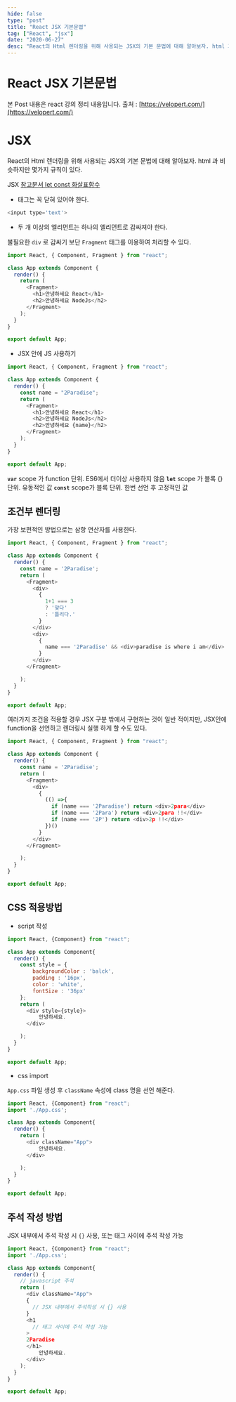 ```yaml
---
hide: false
type: "post"
title: "React JSX 기본문법"
tag: ["React", "jsx"]
date: "2020-06-27"
desc: "React의 Html 렌더링을 위해 사용되는 JSX의 기본 문법에 대해 알아보자. html 과 비슷하지만 몇가지 규칙이 있다. 태그는 꼭 닫혀 있어야 한다. 두 개 이상의 엘리먼트는 하나의 엘리먼트로 감싸져야 한다."
---
```


# React JSX 기본문법

본 Post 내용은 react 강의 정리 내용입니다. 출처 : [https://velopert.com/](https://velopert.com/)

# JSX

React의 Html 렌더링을 위해 사용되는 JSX의 기본 문법에 대해 알아보자. html 과 비슷하지만 몇가지 규칙이 있다.

JSX [참고문서 let const 화살표함수](https://developer.mozilla.org/ko/docs/Web/JavaScript/Reference/Functions/%EC%95%A0%EB%A1%9C%EC%9A%B0_%ED%8E%91%EC%85%98) 


- 태그는 꼭 닫혀 있어야 한다.

```javascript
<input type='text'>
```

- 두 개 이상의 엘리먼트는 하나의 엘리먼트로 감싸져야 한다.

불필요한 `div` 로 감싸기 보단 `Fragment` 태그를 이용하여 처리할 수 있다.

```javascript
import React, { Component, Fragment } from "react";

class App extends Component {
  render() {
    return (
      <Fragment>
        <h1>안녕하세요 React</h1>
        <h2>안녕하세요 NodeJs</h2>
      </Fragment>
    );
  }
}

export default App;
```

- JSX 안에 JS 사용하기

```javascript
import React, { Component, Fragment } from "react";

class App extends Component {
  render() {
    const name = "2Paradise";
    return (
      <Fragment>
        <h1>안녕하세요 React</h1>
        <h2>안녕하세요 NodeJs</h2>
        <h2>안녕하세요 {name}</h2>
      </Fragment>
    );
  }
}

export default App;
```

**`var`**  scope 가 function 단위. ES6에서 더이상 사용하지 않음
**`let`**  scope 가 블록 {} 단위. 유동적인 값
**`const`**  scope가 블록 단위. 한번 선언 후 고정적인 값

## 조건부 렌더링

 가장 보편적인 방법으로는 삼항 연산자를 사용한다.

```javascript
import React, { Component, Fragment } from "react";

class App extends Component {
  render() {
    const name = '2Paradise';
    return (
      <Fragment>
        <div>
          {
            1+1 === 3 
            ? '맞다' 
            : '틀리다.'
          }
        </div>
        <div>
          {
            name === '2Paradise' && <div>paradise is where i am</div>
          }
        </div>
      </Fragment>

    );
  }
}

export default App;
```

여러가지 조건을 적용할 경우 JSX 구분 밖에서 구현하는 것이 일반 적이지만, JSX안에 function을 선언하고 렌더링시 실행 하게 할 수도 있다.

```javascript
import React, { Component, Fragment } from "react";

class App extends Component {
  render() {
    const name = '2Paradise';
    return (
      <Fragment>
        <div>
          {
            (() =>{
              if (name === '2Paradise') return <div>2para</div>
              if (name === '2Para') return <div>2para !!</div>
              if (name === '2P') return <div>2p !!</div>
            })()
          }
        </div>
      </Fragment>

    );
  }
}

export default App;
```

## CSS 적용방법

 

- script 작성

```javascript
import React, {Component} from "react";

class App extends Component{
  render() {
    const style = {
        backgroundColor : 'balck',
        padding : '16px',
        color : 'white', 
        fontSize : '36px'
    };
    return (
      <div style={style}>
          안녕하세요.
      </div>

    );
  }
}

export default App;
```

- css import

`App.css` 파일 생성 후 `className` 속성에 class 명을 선언 해준다.

```javascript
import React, {Component} from "react";
import './App.css';

class App extends Component{
  render() {
    return (
      <div className="App">
          안녕하세요.
      </div>

    );
  }
}

export default App;
```

## 주석 작성 방법

JSX 내부에서 주석 작성 시 `{}` 사용, 또는 태그 사이에 주석 작성 가능

```javascript
import React, {Component} from "react";
import './App.css';

class App extends Component{
  render() {
    // javascript 주석
    return (
      <div className="App">
      {
        // JSX 내부에서 주석작성 시 {} 사용
      }
      <h1
        // 태그 사이에 주석 작성 가능
      >
      2Paradise
      </h1>
          안녕하세요.
      </div>
    );
  }
}

export default App;
```
